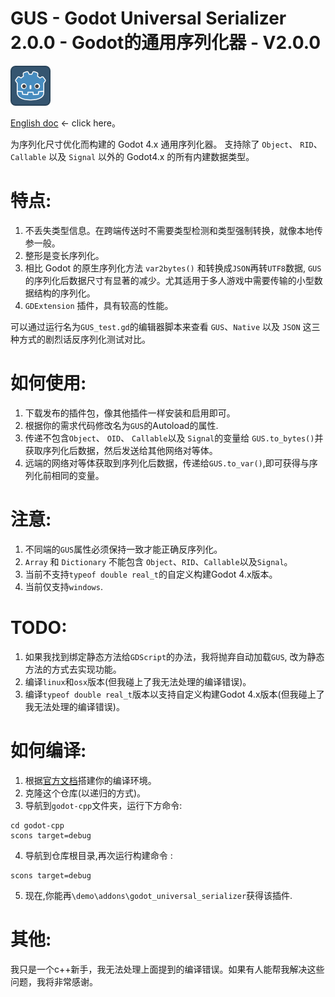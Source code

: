
# GUS - Godot Universal Serializer 2.0.0 - Godot的通用序列化器 - V2.0.0

![Image text](icon.png)

[English doc](README.md) <- click here。

为序列化尺寸优化而构建的 Godot 4.x 通用序列化器。
支持除了 `Object`、 `RID`、 `Callable` 以及 `Signal` 以外的 Godot4.x 的所有内建数据类型。

# 特点:
  1. 不丢失类型信息。在跨端传送时不需要类型检测和类型强制转换，就像本地传参一般。
  2. 整形是变长序列化。
  3. 相比 Godot 的原生序列化方法 `var2bytes()` 和转换成`JSON`再转`UTF8`数据, `GUS`的序列化后数据尺寸有显著的减少。尤其适用于多人游戏中需要传输的小型数据结构的序列化。
  3. `GDExtension` 插件，具有较高的性能。

  可以通过运行名为`GUS_test.gd`的编辑器脚本来查看 `GUS`、`Native` 以及 `JSON` 这三种方式的剧烈话反序列化测试对比。

# 如何使用:
  1. 下载发布的插件包，像其他插件一样安装和启用即可。
  2. 根据你的需求代码修改名为`GUS`的Autoload的属性.
  3. 传递不包含`Object`、 `OID`、 `Callable`以及 `Signal`的变量给 `GUS.to_bytes()`并获取序列化后数据，然后发送给其他网络对等体。
  3. 远端的网络对等体获取到序列化后数据，传递给`GUS.to_var()`,即可获得与序列化前相同的变量。


# 注意:
  1. 不同端的`GUS`属性必须保持一致才能正确反序列化。
  2. `Array` 和 `Dictionary` 不能包含 `Object`、`RID`、`Callable`以及`Signal`。
  3. 当前不支持`typeof double real_t`的自定义构建Godot 4.x版本。
  4. 当前仅支持`windows`.
	
# TODO:
  1. 如果我找到绑定静态方法给`GDScript`的办法，我将抛弃自动加载`GUS`, 改为静态方法的方式去实现功能。
  2. 编译`linux`和`osx`版本(但我碰上了我无法处理的编译错误)。
  3. 编译`typeof double real_t`版本以支持自定义构建Godot 4.x版本(但我碰上了我无法处理的编译错误)。

# 如何编译:
  1. 根据[官方文档](https://docs.godotengine.org/zh_CN/stable/development/compiling/index.html)搭建你的编译环境。
  1. 克隆这个仓库(以递归的方式)。
  3. 导航到`godot-cpp`文件夹，运行下方命令:

    cd godot-cpp
    scons target=debug
  4. 导航到仓库根目录,再次运行构建命令 :
    
    scons target=debug
  5. 现在,你能再`\demo\addons\godot_universal_serializer`获得该插件.

# 其他:
我只是一个c++新手，我无法处理上面提到的编译错误。如果有人能帮我解决这些问题，我将非常感谢。